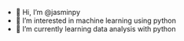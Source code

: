 - 👋 Hi, I’m @jasminpy
- 👀 I’m interested in machine learning using python
- 🌱 I’m currently learning data analysis with python

<!---
jasminpy/jasminpy is a ✨ special ✨ repository because its `README.md` (this file) appears on your GitHub profile.
You can click the Preview link to take a look at your changes.
--->
